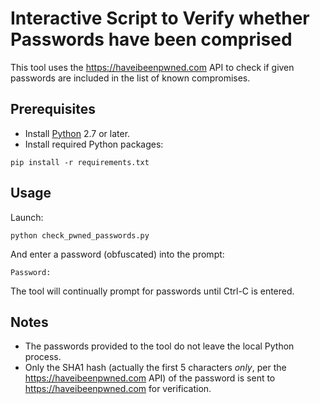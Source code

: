 # Interactive Script to Verify whether Passwords have been comprised

This tool uses the https://haveibeenpwned.com API to check if given passwords are included in the list of
known compromises.

## Prerequisites
- Install [Python](https://www.python.org/downloads) 2.7 or later.
- Install required Python packages:

```
pip install -r requirements.txt
```

## Usage

Launch:
```
python check_pwned_passwords.py
```

And enter a password (obfuscated) into the prompt:
```
Password:
```

The tool will continually prompt for passwords until Ctrl-C is entered.

## Notes

* The passwords provided to the tool do not leave the local Python process.
* Only the SHA1 hash (actually the first 5 characters _only_, per the https://haveibeenpwned.com API) of the password 
  is sent to https://haveibeenpwned.com for verification.
